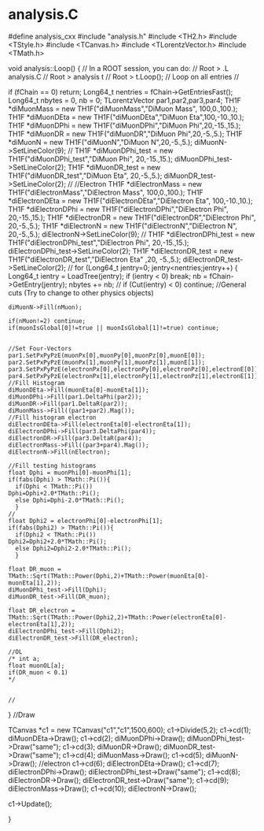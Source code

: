 analysis.C
==========
#define analysis_cxx
#include "analysis.h"
#include <TH2.h>
#include <TStyle.h>
#include <TCanvas.h>
#include <TLorentzVector.h>
#include <TMath.h>

void analysis::Loop()
{
//   In a ROOT session, you can do:
//      Root > .L analysis.C
//      Root > analysis t
//      Root > t.Loop();       // Loop on all entries
//

  if (fChain == 0) return;
  Long64_t nentries = fChain->GetEntriesFast();
  Long64_t nbytes = 0, nb = 0;
  TLorentzVector par1,par2,par3,par4;
  TH1F *diMuonMass = new TH1F("diMuonMass","DiMuon Mass", 100,0.,100.);
  TH1F *diMuonDEta = new TH1F("diMuonDEta","DiMuon Eta",100,-10.,10.);
  TH1F *diMuonDPhi = new TH1F("diMuonDPhi","DiMuon Phi",20,-15.,15.);
  TH1F *diMuonDR   = new TH1F("diMuonDR","DiMuon Phi",20,-5.,5.);
  TH1F *diMuonN    = new TH1F("diMuonN","DiMuon N",20,-5.,5.);
  diMuonN->SetLineColor(9);
  //
  TH1F *diMuonDPhi_test = new TH1F("diMuonDPhi_test","DiMuon Phi", 20,-15.,15.);
  diMuonDPhi_test->SetLineColor(2);
  TH1F *diMuonDR_test = new TH1F("diMuonDR_test","DiMuon Eta", 20,-5.,5.);
  diMuonDR_test->SetLineColor(2);
  //
  //Electron
  TH1F *diElectronMass = new TH1F("diElectronMass","DiElectron Mass", 100,0.,100.);
  TH1F *diElectronDEta = new TH1F("diElectronDEta","DiElectron Eta", 100,-10.,10.);
  TH1F *diElectronDPhi = new TH1F("diElectronDPhi","DiElectron Phi", 20,-15.,15.);
  TH1F *diElectronDR   = new TH1F("diElectronDR","DiElectron Phi", 20,-5.,5.);
  TH1F *diElectronN    = new TH1F("diElectronN","DiElectron N", 20,-5.,5.);
  diElectronN->SetLineColor(9);
  //
  TH1F *diElectronDPhi_test = new TH1F("diElectronDPhi_test","DiElectron Phi", 20,-15.,15.);
  diElectronDPhi_test->SetLineColor(2);
  TH1F *diElectronDR_test   = new TH1F("diElectronDR_test","DiElectron Eta" ,20, -5.,5.);
  diElectronDR_test->SetLineColor(2);
  //
  for (Long64_t jentry=0; jentry<nentries;jentry++) {
    Long64_t ientry = LoadTree(jentry);
    if (ientry < 0) break;
    nb = fChain->GetEntry(jentry);
    nbytes += nb;
    // if (Cut(ientry) < 0) continue;
    //General cuts (Try to change to other physics objects)
    
    diMuonN->Fill(nMuon);

    if(nMuon!=2) continue;
    if(muonIsGlobal[0]!=true || muonIsGlobal[1]!=true) continue;


    //Set Four-Vectors
    par1.SetPxPyPzE(muonPx[0],muonPy[0],muonPz[0],muonE[0]);
    par2.SetPxPyPzE(muonPx[1],muonPy[1],muonPz[1],muonE[1]);
    par3.SetPxPyPzE(electronPx[0],electronPy[0],electronPz[0],electronE[0]);
    par4.SetPxPyPzE(electronPx[1],electronPy[1],electronPz[1],electronE[1]);
    //Fill Histogram
    diMuonDEta->Fill(muonEta[0]-muonEta[1]);
    diMuonDPhi->Fill(par1.DeltaPhi(par2));
    diMuonDR->Fill(par1.DeltaR(par2));
    diMuonMass->Fill((par1+par2).Mag());
    //Fill histogram electron
    diElectronDEta->Fill(electronEta[0]-electronEta[1]);
    diElectronDPhi->Fill(par3.DeltaPhi(par4));
    diElectronDR->Fill(par3.DeltaR(par4));
    diElectronMass->Fill((par3+par4).Mag());
    diElectronN->Fill(nElectron);

    //Fill testing histograms
    float Dphi = muonPhi[0]-muonPhi[1];
    if(fabs(Dphi) > TMath::Pi()){
      if(Dphi < TMath::Pi())
	Dphi=Dphi+2.0*TMath::Pi();
      else Dphi=Dphi-2.0*TMath::Pi();
      }
    //
    float Dphi2 = electronPhi[0]-electronPhi[1];
    if(fabs(Dphi2) > TMath::Pi()){
      if(Dphi2 < TMath::Pi())
	Dphi2=Dphi2+2.0*TMath::Pi();
      else Dphi2=Dphi2-2.0*TMath::Pi();
      }

    float DR_muon = TMath::Sqrt(TMath::Power(Dphi,2)+TMath::Power(muonEta[0]-muonEta[1],2));
    diMuonDPhi_test->Fill(Dphi);
    diMuonDR_test->Fill(DR_muon);
    
    float DR_electron = TMath::Sqrt(TMath::Power(Dphi2,2)+TMath::Power(electronEta[0]-electronEta[1],2));
    diElectronDPhi_test->Fill(Dphi2);
    diElectronDR_test->Fill(DR_electron);

    //OL
    /* int a;
    float muonOL[a];
    if(DR_muon < 0.1)
    */


    //

  }
  //Draw

  TCanvas *c1 = new TCanvas("c1","c1",1500,600);
  c1->Divide(5,2);
  c1->cd(1);
  diMuonDEta->Draw();
  c1->cd(2);
  diMuonDPhi->Draw();
  diMuonDPhi_test->Draw("same");
  c1->cd(3);
  diMuonDR->Draw();
  diMuonDR_test->Draw("same");
  c1->cd(4);
  diMuonMass->Draw();
  c1->cd(5);
  diMuonN->Draw();
  //electron
  c1->cd(6);
  diElectronDEta->Draw();
  c1->cd(7);
  diElectronDPhi->Draw();
  diElectronDPhi_test->Draw("same");
  c1->cd(8);
  diElectronDR->Draw();
  diElectronDR_test->Draw("same");
  c1->cd(9);
  diElectronMass->Draw();
  c1->cd(10);
  diElectronN->Draw();

  c1->Update();

   
   
}
